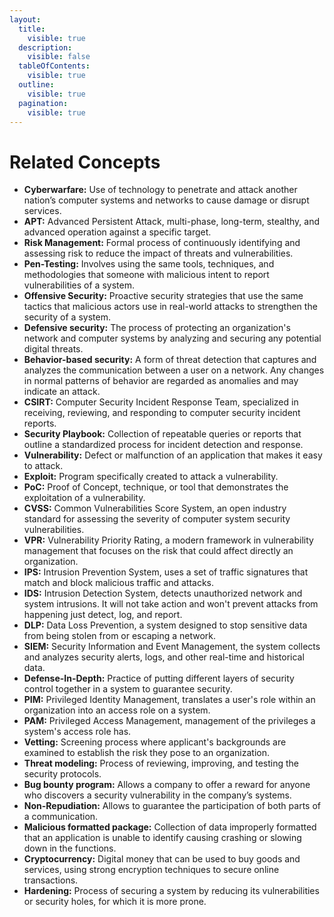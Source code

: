 ```yaml
---
layout:
  title:
    visible: true
  description:
    visible: false
  tableOfContents:
    visible: true
  outline:
    visible: true
  pagination:
    visible: true
---
```


# Related Concepts

* **Cyberwarfare:** Use of technology to penetrate and attack another nation’s computer systems and networks to cause damage or disrupt services.
* **APT:** Advanced Persistent Attack, multi-phase, long-term, stealthy, and advanced operation against a specific target.
* **Risk Management:** Formal process of continuously identifying and assessing risk to reduce the impact of threats and vulnerabilities.
* **Pen-Testing:** Involves using the same tools, techniques, and methodologies that someone with malicious intent to report vulnerabilities of a system.
* **Offensive Security:** Proactive security strategies that use the same tactics that malicious actors use in real-world attacks to strengthen the security of a system.
* **Defensive security:** The process of protecting an organization's network and computer systems by analyzing and securing any potential digital threats.
* **Behavior-based security:** A form of threat detection that captures and analyzes the communication between a user on a network. Any changes in normal patterns of behavior are regarded as anomalies and may indicate an attack.
* **CSIRT:** Computer Security Incident Response Team, specialized in receiving, reviewing, and responding to computer security incident reports.
* **Security Playbook:** Collection of repeatable queries or reports that outline a standardized process for incident detection and response.
* **Vulnerability:** Defect or malfunction of an application that makes it easy to attack.
* **Exploit:** Program specifically created to attack a vulnerability.
* **PoC:** Proof of Concept, technique, or tool that demonstrates the exploitation of a vulnerability.
* **CVSS:** Common Vulnerabilities Score System, an open industry standard for assessing the severity of computer system security vulnerabilities.
* **VPR:** Vulnerability Priority Rating, a modern framework in vulnerability management that focuses on the risk that could affect directly an organization.
* **IPS:** Intrusion Prevention System, uses a set of traffic signatures that match and block malicious traffic and attacks.
* **IDS:** Intrusion Detection System, detects unauthorized network and system intrusions. It will not take action and won't prevent attacks from happening just detect, log, and report.
* **DLP:** Data Loss Prevention, a system designed to stop sensitive data from being stolen from or escaping a network.
* **SIEM:** Security Information and Event Management, the system collects and analyzes security alerts, logs, and other real-time and historical data.
* **Defense-In-Depth:** Practice of putting different layers of security control together in a system to guarantee security.
* **PIM:** Privileged Identity Management, translates a user's role within an organization into an access role on a system.
* **PAM:** Privileged Access Management, management of the privileges a system's access role has.
* **Vetting:** Screening process where applicant's backgrounds are examined to establish the risk they pose to an organization.
* **Threat modeling:** Process of reviewing, improving, and testing the security protocols.
* **Bug bounty program:** Allows a company to offer a reward for anyone who discovers a security vulnerability in the company’s systems.
* **Non-Repudiation:** Allows to guarantee the participation of both parts of a communication.
* **Malicious formatted package:** Collection of data improperly formatted that an application is unable to identify causing crashing or slowing down in the functions.
* **Cryptocurrency:** Digital money that can be used to buy goods and services, using strong encryption techniques to secure online transactions.
* **Hardening:** Process of securing a system by reducing its vulnerabilities or security holes, for which it is more prone.
